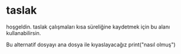 # taslak
hoşgeldin.
taslak çalışmaları kısa süreliğine kaydetmek için bu alanı kullanabilirsin.

Bu alternatif dosyayı ana dosya ile kıyaslayacağız
print("nasıl olmuş")
